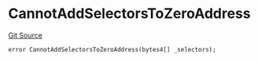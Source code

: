 # CannotAddSelectorsToZeroAddress
[Git Source](https://github.com/thrackle-io/tron/blob/a0e7b20980bb06404eb010a144cfad3764962831/src/protocol/economic/ruleProcessor/RuleProcessorDiamondLib.sol)


```solidity
error CannotAddSelectorsToZeroAddress(bytes4[] _selectors);
```

